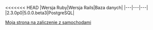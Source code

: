 <<<<<<< HEAD
|Wersja Ruby|Wersja Rails|Baza danych|
|---|---|---|
|2.3.0p0|5.0.0.beta3|PostgreSQL|

[Moja strona na zaliczenie z samochodami](https://ruby-piotrex123.c9users.io/)
